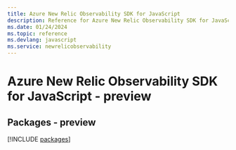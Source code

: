 ```yaml
---
title: Azure New Relic Observability SDK for JavaScript
description: Reference for Azure New Relic Observability SDK for JavaScript
ms.date: 01/24/2024
ms.topic: reference
ms.devlang: javascript
ms.service: newrelicobservability
---
```

# Azure New Relic Observability SDK for JavaScript - preview
## Packages - preview
[!INCLUDE [packages](new-relic-observability-index.md)]